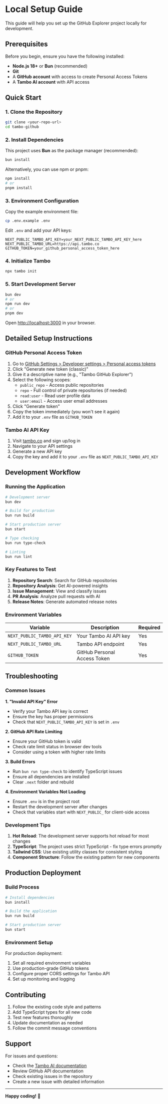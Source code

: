 # Local Setup Guide

This guide will help you set up the GitHub Explorer project locally for development.

## Prerequisites

Before you begin, ensure you have the following installed:

- **Node.js 18+** or **Bun** (recommended)
- **Git**
- A **GitHub account** with access to create Personal Access Tokens
- A **Tambo AI account** with API access

## Quick Start

### 1. Clone the Repository

```bash
git clone <your-repo-url>
cd tambo-github
```

### 2. Install Dependencies

This project uses **Bun** as the package manager (recommended):

```bash
bun install
```

Alternatively, you can use npm or pnpm:

```bash
npm install
# or
pnpm install
```

### 3. Environment Configuration

Copy the example environment file:

```bash
cp .env.example .env
```

Edit `.env` and add your API keys:

```env
NEXT_PUBLIC_TAMBO_API_KEY=your_NEXT_PUBLIC_TAMBO_API_KEY_here
NEXT_PUBLIC_TAMBO_URL=https://api.tambo.co
GITHUB_TOKEN=your_github_personal_access_token_here
```

### 4. Initialize Tambo

```bash
npx tambo init
```

### 5. Start Development Server

```bash
bun dev
# or
npm run dev
# or
pnpm dev
```

Open [http://localhost:3000](http://localhost:3000) in your browser.

## Detailed Setup Instructions

### GitHub Personal Access Token

1. Go to [GitHub Settings > Developer settings > Personal access tokens](https://github.com/settings/tokens)
2. Click "Generate new token (classic)"
3. Give it a descriptive name (e.g., "Tambo GitHub Explorer")
4. Select the following scopes:
   - `public_repo` - Access public repositories
   - `repo` - Full control of private repositories (if needed)
   - `read:user` - Read user profile data
   - `user:email` - Access user email addresses
5. Click "Generate token"
6. Copy the token immediately (you won't see it again)
7. Add it to your `.env` file as `GITHUB_TOKEN`

### Tambo AI API Key

1. Visit [tambo.co](https://tambo.co) and sign up/log in
2. Navigate to your API settings
3. Generate a new API key
4. Copy the key and add it to your `.env` file as `NEXT_PUBLIC_TAMBO_API_KEY`

## Development Workflow

### Running the Application

```bash
# Development server
bun dev

# Build for production
bun run build

# Start production server
bun start

# Type checking
bun run type-check

# Linting
bun run lint
```

### Key Features to Test

1. **Repository Search**: Search for GitHub repositories
2. **Repository Analysis**: Get AI-powered insights
3. **Issue Management**: View and classify issues
4. **PR Analysis**: Analyze pull requests with AI
5. **Release Notes**: Generate automated release notes

### Environment Variables

| Variable | Description | Required |
|----------|-------------|----------|
| `NEXT_PUBLIC_TAMBO_API_KEY` | Your Tambo AI API key | Yes |
| `NEXT_PUBLIC_TAMBO_URL` | Tambo API endpoint | Yes |
| `GITHUB_TOKEN` | GitHub Personal Access Token | Yes |

## Troubleshooting

### Common Issues

**1. "Invalid API Key" Error**
- Verify your Tambo API key is correct
- Ensure the key has proper permissions
- Check that `NEXT_PUBLIC_TAMBO_API_KEY` is set in `.env`

**2. GitHub API Rate Limiting**
- Ensure your GitHub token is valid
- Check rate limit status in browser dev tools
- Consider using a token with higher rate limits

**3. Build Errors**
- Run `bun run type-check` to identify TypeScript issues
- Ensure all dependencies are installed
- Clear `.next` folder and rebuild

**4. Environment Variables Not Loading**
- Ensure `.env` is in the project root
- Restart the development server after changes
- Check that variables start with `NEXT_PUBLIC_` for client-side access

### Development Tips

1. **Hot Reload**: The development server supports hot reload for most changes
2. **TypeScript**: The project uses strict TypeScript - fix type errors promptly
3. **Tailwind CSS**: Use existing utility classes for consistent styling
4. **Component Structure**: Follow the existing pattern for new components

## Production Deployment

### Build Process

```bash
# Install dependencies
bun install

# Build the application
bun run build

# Start production server
bun start
```

### Environment Setup

For production deployment:

1. Set all required environment variables
2. Use production-grade GitHub tokens
3. Configure proper CORS settings for Tambo API
4. Set up monitoring and logging

## Contributing

1. Follow the existing code style and patterns
2. Add TypeScript types for all new code
3. Test new features thoroughly
4. Update documentation as needed
5. Follow the commit message conventions

## Support

For issues and questions:

- Check the [Tambo AI documentation](https://docs.tambo.co)
- Review GitHub API documentation
- Check existing issues in the repository
- Create a new issue with detailed information

---

**Happy coding!** 🚀